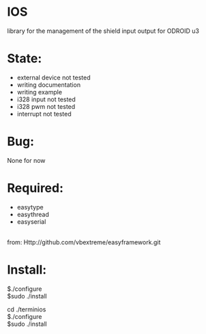IOS
===
library for the management of the shield input output for ODROID u3

State:
======
 * external device not tested
 * writing documentation
 * writing example
 * i328 input not tested
 * i328 pwm not tested
 * interrupt not tested

Bug:
====
None for now

Required:
=========
 * easytype
 * easythread
 * easyserial
 <br>
 from:    Http://github.com/vbextreme/easyframework.git

Install:
========
$./configure<br>
$sudo ./install

cd ./terminios<br>
$./configure<br>
$sudo ./install
